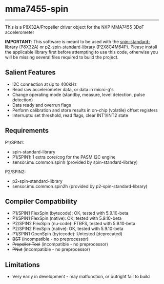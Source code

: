 # mma7455-spin 
--------------

This is a P8X32A/Propeller driver object for the NXP MMA7455 3DoF accelerometer

**IMPORTANT**: This software is meant to be used with the [spin-standard-library](https://github.com/avsa242/spin-standard-library) (P8X32A) or [p2-spin-standard-library](https://github.com/avsa242/p2-spin-standard-library) (P2X8C4M64P). Please install the applicable library first before attempting to use this code, otherwise you will be missing several files required to build the project.

## Salient Features

* I2C connection at up to 400kHz
* Read raw accelerometer data, or data in micro-g's
* Change operating mode (standby, measure, level detection, pulse detection)
* Data ready and overrun flags
* Perform calibration and store results in on-chip (volatile) offset registers
* Interrupts: set threshold, read flags, clear INT1/INT2 state

## Requirements

P1/SPIN1:
* spin-standard-library
* P1/SPIN1: 1 extra core/cog for the PASM I2C engine
* sensor.imu.common.spinh (provided by spin-standard-library)

P2/SPIN2:
* p2-spin-standard-library
* sensor.imu.common.spin2h (provided by p2-spin-standard-library)

## Compiler Compatibility

* P1/SPIN1 FlexSpin (bytecode): OK, tested with 5.9.10-beta
* P1/SPIN1 FlexSpin (native): OK, tested with 5.9.10-beta
* P2/SPIN2 FlexSpin (nu-code): FTBFS, tested with 5.9.10-beta
* P2/SPIN2 FlexSpin (native): OK, tested with 5.9.10-beta
* P1/SPIN1 OpenSpin (bytecode): Untested (deprecated)
* ~~BST~~ (incompatible - no preprocessor)
* ~~Propeller Tool~~ (incompatible - no preprocessor)
* ~~PNut~~ (incompatible - no preprocessor)

## Limitations

* Very early in development - may malfunction, or outright fail to build

